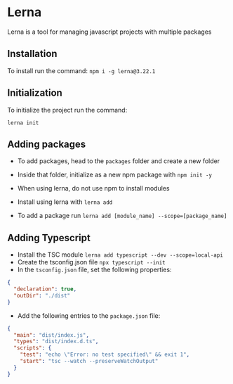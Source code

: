# Lerna

Lerna is a tool for managing javascript projects with multiple packages

## Installation

To install run the command:
`npm i -g lerna@3.22.1`

## Initialization

To initialize the project run the command:

`lerna init`

## Adding packages

- To add packages, head to the `packages` folder and create a new folder
- Inside that folder, initialize as a new npm package with `npm init -y`

- When using lerna, do not use npm to install modules
- Install using lerna with `lerna add`

- To add a package run `lerna add [module_name] --scope=[package_name]`

## Adding Typescript

- Install the TSC module `lerna add typescript --dev --scope=local-api`
- Create the tsconfig.json file `npx typescript --init`
- In the `tsconfig.json` file, set the following properties:

```json
{
  "declaration": true,
  "outDir": "./dist"
}
```

- Add the following entries to the `package.json` file:

```json
{
  "main": "dist/index.js",
  "types": "dist/index.d.ts",
  "scripts": {
    "test": "echo \"Error: no test specified\" && exit 1",
    "start": "tsc --watch --preserveWatchOutput"
  }
}
```
